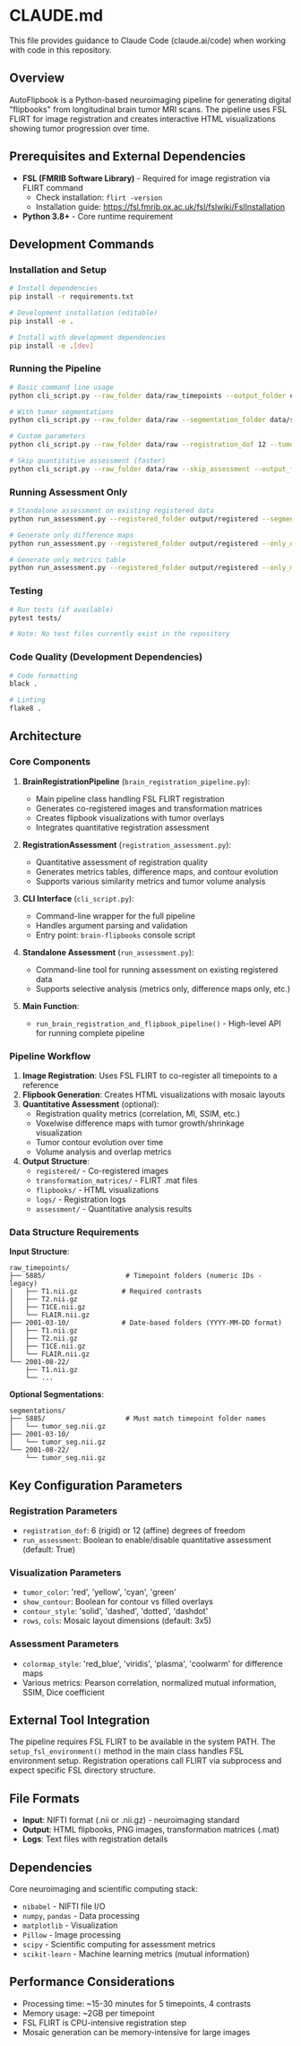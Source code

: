 # CLAUDE.md

This file provides guidance to Claude Code (claude.ai/code) when working with code in this repository.

## Overview

AutoFlipbook is a Python-based neuroimaging pipeline for generating digital "flipbooks" from longitudinal brain tumor MRI scans. The pipeline uses FSL FLIRT for image registration and creates interactive HTML visualizations showing tumor progression over time.

## Prerequisites and External Dependencies

- **FSL (FMRIB Software Library)** - Required for image registration via FLIRT command
  - Check installation: `flirt -version`
  - Installation guide: https://fsl.fmrib.ox.ac.uk/fsl/fslwiki/FslInstallation
- **Python 3.8+** - Core runtime requirement

## Development Commands

### Installation and Setup
```bash
# Install dependencies
pip install -r requirements.txt

# Development installation (editable)
pip install -e .

# Install with development dependencies
pip install -e .[dev]
```

### Running the Pipeline
```bash
# Basic command line usage
python cli_script.py --raw_folder data/raw_timepoints --output_folder output/

# With tumor segmentations
python cli_script.py --raw_folder data/raw --segmentation_folder data/segs --output_folder output/

# Custom parameters
python cli_script.py --raw_folder data/raw --registration_dof 12 --tumor_color yellow --show_contour False

# Skip quantitative assessment (faster)
python cli_script.py --raw_folder data/raw --skip_assessment --output_folder output/
```

### Running Assessment Only
```bash
# Standalone assessment on existing registered data
python run_assessment.py --registered_folder output/registered --segmentation_folder data/segs --output_folder assessment/

# Generate only difference maps
python run_assessment.py --registered_folder output/registered --only_difference_maps --output_folder assessment/

# Generate only metrics table
python run_assessment.py --registered_folder output/registered --only_metrics_table --output_folder assessment/
```

### Testing
```bash
# Run tests (if available)
pytest tests/

# Note: No test files currently exist in the repository
```

### Code Quality (Development Dependencies)
```bash
# Code formatting
black .

# Linting
flake8 .
```

## Architecture

### Core Components

1. **BrainRegistrationPipeline** (`brain_registration_pipeline.py`):
   - Main pipeline class handling FSL FLIRT registration
   - Generates co-registered images and transformation matrices
   - Creates flipbook visualizations with tumor overlays
   - Integrates quantitative registration assessment

2. **RegistrationAssessment** (`registration_assessment.py`):
   - Quantitative assessment of registration quality
   - Generates metrics tables, difference maps, and contour evolution
   - Supports various similarity metrics and tumor volume analysis

3. **CLI Interface** (`cli_script.py`):
   - Command-line wrapper for the full pipeline
   - Handles argument parsing and validation
   - Entry point: `brain-flipbooks` console script

4. **Standalone Assessment** (`run_assessment.py`):
   - Command-line tool for running assessment on existing registered data
   - Supports selective analysis (metrics only, difference maps only, etc.)

5. **Main Function**:
   - `run_brain_registration_and_flipbook_pipeline()` - High-level API for running complete pipeline

### Pipeline Workflow

1. **Image Registration**: Uses FSL FLIRT to co-register all timepoints to a reference
2. **Flipbook Generation**: Creates HTML visualizations with mosaic layouts
3. **Quantitative Assessment** (optional):
   - Registration quality metrics (correlation, MI, SSIM, etc.)
   - Voxelwise difference maps with tumor growth/shrinkage visualization
   - Tumor contour evolution over time
   - Volume analysis and overlap metrics
4. **Output Structure**:
   - `registered/` - Co-registered images
   - `transformation_matrices/` - FLIRT .mat files
   - `flipbooks/` - HTML visualizations
   - `logs/` - Registration logs
   - `assessment/` - Quantitative analysis results

### Data Structure Requirements

**Input Structure**:
```
raw_timepoints/
├── 5885/                    # Timepoint folders (numeric IDs - legacy)
│   ├── T1.nii.gz           # Required contrasts
│   ├── T2.nii.gz
│   ├── T1CE.nii.gz
│   └── FLAIR.nii.gz
├── 2001-03-10/             # Date-based folders (YYYY-MM-DD format)
│   ├── T1.nii.gz
│   ├── T2.nii.gz
│   ├── T1CE.nii.gz
│   └── FLAIR.nii.gz
└── 2001-08-22/
    ├── T1.nii.gz
    └── ...
```

**Optional Segmentations**:
```
segmentations/
├── 5885/                    # Must match timepoint folder names
│   └── tumor_seg.nii.gz
├── 2001-03-10/
│   └── tumor_seg.nii.gz
└── 2001-08-22/
    └── tumor_seg.nii.gz
```

## Key Configuration Parameters

### Registration Parameters
- `registration_dof`: 6 (rigid) or 12 (affine) degrees of freedom
- `run_assessment`: Boolean to enable/disable quantitative assessment (default: True)

### Visualization Parameters
- `tumor_color`: 'red', 'yellow', 'cyan', 'green'
- `show_contour`: Boolean for contour vs filled overlays
- `contour_style`: 'solid', 'dashed', 'dotted', 'dashdot'
- `rows`, `cols`: Mosaic layout dimensions (default: 3x5)

### Assessment Parameters
- `colormap_style`: 'red_blue', 'viridis', 'plasma', 'coolwarm' for difference maps
- Various metrics: Pearson correlation, normalized mutual information, SSIM, Dice coefficient

## External Tool Integration

The pipeline requires FSL FLIRT to be available in the system PATH. The `setup_fsl_environment()` method in the main class handles FSL environment setup. Registration operations call FLIRT via subprocess and expect specific FSL directory structure.

## File Formats

- **Input**: NIFTI format (.nii or .nii.gz) - neuroimaging standard
- **Output**: HTML flipbooks, PNG images, transformation matrices (.mat)
- **Logs**: Text files with registration details

## Dependencies

Core neuroimaging and scientific computing stack:
- `nibabel` - NIFTI file I/O
- `numpy`, `pandas` - Data processing  
- `matplotlib` - Visualization
- `Pillow` - Image processing
- `scipy` - Scientific computing for assessment metrics
- `scikit-learn` - Machine learning metrics (mutual information)

## Performance Considerations

- Processing time: ~15-30 minutes for 5 timepoints, 4 contrasts
- Memory usage: ~2GB per timepoint
- FSL FLIRT is CPU-intensive registration step
- Mosaic generation can be memory-intensive for large images